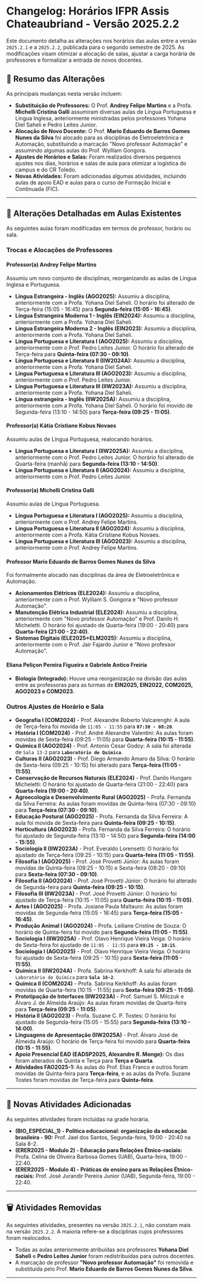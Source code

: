 
# Changelog: Horários IFPR Assis Chateaubriand - Versão 2025.2.2

Este documento detalha as alterações nos horários das aulas entre a versão `2025.2.1` e a `2025.2.2`, publicada para o segundo semestre de 2025. As modificações visam otimizar a alocação de salas, ajustar a carga horária de professores e formalizar a entrada de novos docentes.

## 📝 Resumo das Alterações

As principais mudanças nesta versão incluem:

*   **Substituição de Professores:** O Prof. **Andrey Felipe Martins** e a Profa. **Michelli Cristina Galli** assumiram diversas aulas de Língua Portuguesa e Língua Inglesa, anteriormente ministradas pelos professores Yohana Diel Saheli e Pedro Leites Junior.
*   **Alocação de Novo Docente:** O Prof. **Mario Eduardo de Barros Gomes Nunes da Silva** foi alocado para as disciplinas de Eletroeletrônica e Automação, substituindo a marcação "Novo professor Automação" e assumindo algumas aulas do Prof. Wylliam Gongora.
*   **Ajustes de Horários e Salas:** Foram realizados diversos pequenos ajustes nos dias, horários e salas de aula para otimizar a logística do campus e do CR Toledo.
*   **Novas Atividades:** Foram adicionadas algumas atividades, incluindo aulas de apoio EAD e aulas para o curso de Formação Inicial e Continuada (FIC).

---

## 🔄 Alterações Detalhadas em Aulas Existentes

As seguintes aulas foram modificadas em termos de professor, horário ou sala.

### Trocas e Alocações de Professores

#### Professor(a) Andrey Felipe Martins
Assumiu um novo conjunto de disciplinas, reorganizando as aulas de Língua Inglesa e Portuguesa.
*   **Língua Estrangeira - Inglês (AGO2025):** Assumiu a disciplina, anteriormente com a Profa. Yohana Diel Saheli. O horário foi alterado de Terça-feira (15:05 - 16:45) para **Segunda-feira (15:05 - 16:45)**.
*   **Língua Estrangeira Moderna 1 - Inglês (EIN2024):** Assumiu a disciplina, anteriormente com a Profa. Yohana Diel Saheli.
*   **Língua Estrangeira Moderna 2 - Inglês (EIN2023):** Assumiu a disciplina, anteriormente com a Profa. Yohana Diel Saheli.
*   **Língua Portuguesa e Literatura I (AGO2025):** Assumiu a disciplina, anteriormente com o Prof. Pedro Leites Junior. O horário foi alterado de Terça-feira para **Quinta-feira (07:30 - 09:10)**.
*   **Língua Portuguesa e Literatura II (IIW2024A):** Assumiu a disciplina, anteriormente com a Profa. Yohana Diel Saheli.
*   **Língua Portuguesa e Literatura III (AGO2023):** Assumiu a disciplina, anteriormente com o Prof. Pedro Leites Junior.
*   **Língua Portuguesa e Literatura III (IIW2023A):** Assumiu a disciplina, anteriormente com a Profa. Yohana Diel Saheli.
*   **Língua estrangeira - Inglês (IIW2025A):** Assumiu a disciplina, anteriormente com a Profa. Yohana Diel Saheli. O horário foi movido de Segunda-feira (13:10 - 14:50) para **Terça-feira (09:25 - 11:05)**.

#### Professor(a) Kátia Cristiane Kobus Novaes
Assumiu aulas de Língua Portuguesa, realocando horários.
*   **Língua Portuguesa e Literatura I (IIW2025A):** Assumiu a disciplina, anteriormente com o Prof. Pedro Leites Junior. O horário foi alterado de Quarta-feira (manhã) para **Segunda-feira (13:10 - 14:50)**.
*   **Língua Portuguesa e Literatura II (AGO2024):** Assumiu a disciplina, anteriormente com o Prof. Pedro Leites Junior.

#### Professor(a) Michelli Cristina Galli
Assumiu aulas de Língua Portuguesa.
*   **Língua Portuguesa e Literatura I (AGO2025):** Assumiu a disciplina, anteriormente com o Prof. Andrey Felipe Martins.
*   **Língua Portuguesa e Literatura II (AGO2024):** Assumiu a disciplina, anteriormente com a Profa. Kátia Cristiane Kobus Novaes.
*   **Língua Portuguesa e Literatura III (AGO2023):** Assumiu a disciplina, anteriormente com o Prof. Andrey Felipe Martins.

#### Professor Mario Eduardo de Barros Gomes Nunes da Silva
Foi formalmente alocado nas disciplinas da área de Eletroeletrônica e Automação.
*   **Acionamentos Elétricos (ELE2024):** Assumiu a disciplina, anteriormente com o Prof. Wylliam S. Gongora e "Novo professor Automação".
*   **Manutenção Elétrica Industrial (ELE2024):** Assumiu a disciplina, anteriormente com "Novo professor Automação" e Prof. Danilo H. Micheletti. O horário foi ajustado de Quarta-feira (19:00 - 20:40) para **Quarta-feira (21:00 - 22:40)**.
*   **Sistemas Digitais (ELE2025+ELM2025):** Assumiu a disciplina, anteriormente com o Prof. Jair Fajardo Junior e "Novo professor Automação".

#### Eliana Peliçon Pereira Figueira e Gabriele Antico Freiria
*   **Biologia (Integrado):** Houve uma reorganização na divisão das aulas entre as professoras para as turmas de **EIN2025, EIN2022, COM2025, AGO2023 e COM2023**.

### Outros Ajustes de Horário e Sala

*   **Geografia I (COM2024)** - Prof. Alexandre Roberto Valcarenghi: A aula de Terça-feira foi movida de `11:05 - 11:55` para **`07:30 - 08:20`**.
*   **História I (COM2024)** - Prof. André Alexandre Valentini: As aulas foram movidas de Sexta-feira (09:25 - 11:05) para **Quarta-feira (10:15 - 11:55)**.
*   **Química II (AGO2024)** - Prof. Antonio Cesar Godoy: A sala foi alterada de `Sala 13-2` para **`Laboratório de Química`**.
*   **Culturas II (AGO2023)** - Prof. Diego Armando Amaro da Silva: O horário de Sexta-feira (09:25 - 10:15) foi alterado para **Terça-feira (11:05 - 11:55)**.
*   **Conservação de Recursos Naturais (ELE2024)** - Prof. Danilo Hungaro Micheletti: O horário foi ajustado de Quarta-feira (21:00 - 22:40) para **Quarta-feira (19:00 - 20:40)**.
*   **Agroecologia e Desenvolvimento Rural (AGO2025)** - Profa. Fernanda da Silva Ferreira: As aulas foram movidas de Quinta-feira (07:30 - 09:10) para **Terça-feira (07:30 - 09:10)**.
*   **Educação Postural (AGO2025)** - Profa. Fernanda da Silva Ferreira: A aula foi movida de Sexta-feira para **Quinta-feira (09:25 - 10:15)**.
*   **Horticultura (AGO2023)** - Profa. Fernanda da Silva Ferreira: O horário foi ajustado de Segunda-feira (13:10 - 14:50) para **Segunda-feira (14:00 - 15:55)**.
*   **Sociologia II (IIW2023A)** - Prof. Everaldo Lorensetti: O horário foi ajustado de Terça-feira (09:25 - 10:15) para **Quarta-feira (11:05 - 11:55)**.
*   **Filosofia I (AGO2025)** - Prof. José Provetti Júnior: As aulas foram movidas de Quinta-feira (09:25 - 10:15) e Sexta-feira (08:20 - 09:10) para **Sexta-feira (07:30 - 09:10)**.
*   **Filosofia II (AGO2024)** - Prof. José Provetti Júnior: O horário foi alterado de Segunda-feira para **Quinta-feira (09:25 - 10:15)**.
*   **Filosofia III (IIW2023A)** - Prof. José Provetti Júnior: O horário foi ajustado de Terça-feira (10:15 - 11:05) para **Quarta-feira (10:15 - 11:05)**.
*   **Artes I (AGO2025)** - Profa. Josiane Paula Maltauro: As aulas foram movidas de Segunda-feira (15:05 - 16:45) para **Terça-feira (15:05 - 16:45)**.
*   **Produção Animal I (AGO2024)** - Profa. Leiliane Cristine de Souza: O horário de Quinta-feira foi movido para **Segunda-feira (11:05 - 11:55)**.
*   **Sociologia I (IIW2025A)** - Prof. Olavo Henrique Vieira Veiga: O horário de Sexta-feira foi ajustado de `11:05 - 11:55` para **`09:25 - 10:15`**.
*   **Sociologia I (AGO2025)** - Prof. Olavo Henrique Vieira Veiga: O horário foi ajustado de Sexta-feira (09:25 - 10:15) para **Sexta-feira (11:05 - 11:55)**.
*   **Química II (IIW2024A)** - Profa. Sabrina Kerkhoff: A sala foi alterada de `Laboratório de Química` para **`Sala 16-2`**.
*   **Química II (COM2024)** - Profa. Sabrina Kerkhoff: As aulas foram movidas de Quarta-feira (10:15 - 11:55) para **Sexta-feira (09:25 - 11:05)**.
*   **Prototipação de Interfaces (IIW2023A)** - Prof. Samuel S. Milczuk e Álvaro J. de Almeida Araújo: As aulas foram movidas de Quarta-feira para **Terça-feira (09:25 - 11:05)**.
*   **História II (AGO2023)** - Profa. Suzane C. P. Tostes: O horário foi ajustado de Segunda-feira (15:05 - 15:55) para **Segunda-feira (13:10 - 14:00)**.
*   **Linguagens de Apresentação (IIW2025A)** - Prof. Álvaro José de Almeida Araújo: O horário de Terça-feira foi movido para **Quarta-feira (10:15 - 11:55)**.
*   **Apoio Presencial EAD (EADSP2025, Alexandre R. Monge):** Os dias foram alterados de Quinta e Terça para **Terça e Quarta**.
*   **Atividades FAO2025-1:** As aulas do Prof. Elias Franco e outros foram movidas de Quinta-feira para **Terça-feira**, e as aulas da Profa. Suzane Tostes foram movidas de Terça-feira para **Quinta-feira**.

---

## 🚀 Novas Atividades Adicionadas

As seguintes atividades foram incluídas na grade horária.

*   **(BIO_ESPECIAL_1) - Política educacional: organização da educação brasileira - 90:** Prof. Jael dos Santos, Segunda-feira, 19:00 - 20:40 na Sala 8-2.
*   **(ERER2025 - Modulo 2) - Educação para Relações Étnico-raciais:** Profa. Celina de Oliveira Barbosa Gomes (UAB), Quarta-feira, 19:00 - 22:40.
*   **(ERER2025 - Modulo 4) - Práticas de ensino para as Relações Étnico-raciais:** Prof. José Jurandir Pereira Junior (UAB), Segunda-feira, 19:00 - 22:40.

---

## 🗑️ Atividades Removidas

As seguintes atividades, presentes na versão `2025.2.1`, não constam mais na versão `2025.2.2`. A maioria refere-se a disciplinas cujos professores foram realocados.

*   Todas as aulas anteriormente atribuídas aos professores **Yohana Diel Saheli** e **Pedro Leites Junior** foram redistribuídas para outros docentes.
*   A marcação de professor **"Novo professor Automação"** foi removida e substituída pelo Prof. **Mario Eduardo de Barros Gomes Nunes da Silva**.

---


